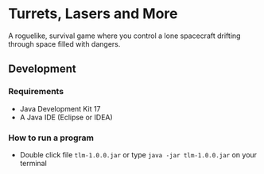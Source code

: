 # Turrets, Lasers and More

A roguelike, survival game where you control a lone spacecraft drifting through space filled with dangers.

## Development
### Requirements
* Java Development Kit 17
* A Java IDE (Eclipse or IDEA)

### How to run a program
* Double click file `tlm-1.0.0.jar` or type ```java -jar tlm-1.0.0.jar``` on your terminal
